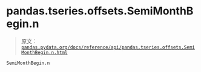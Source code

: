 # pandas.tseries.offsets.SemiMonthBegin.n

> 原文：[`pandas.pydata.org/docs/reference/api/pandas.tseries.offsets.SemiMonthBegin.n.html`](https://pandas.pydata.org/docs/reference/api/pandas.tseries.offsets.SemiMonthBegin.n.html)

```py
SemiMonthBegin.n
```
